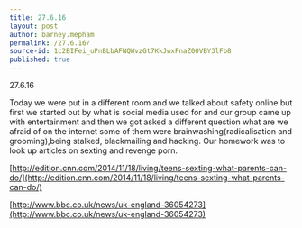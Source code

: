 ```yaml
---
title: 27.6.16
layout: post
author: barney.mepham
permalink: /27.6.16/
source-id: 1c2BIFei_uPnBLbAFNQWvzGt7KkJwxFnaZ00VBY3lFb8
published: true
---
```

27.6.16

Today we were put in a different room and we talked about safety online but first we started out by what is social media used for and our group came up with entertainment and then we got asked a different question what are we afraid of on the internet some of them were brainwashing(radicalisation and grooming),being stalked, blackmailing and hacking. Our homework was to look up articles on sexting and revenge porn.

[http://edition.cnn.com/2014/11/18/living/teens-sexting-what-parents-can-do/](http://edition.cnn.com/2014/11/18/living/teens-sexting-what-parents-can-do/)

[http://www.bbc.co.uk/news/uk-england-36054273](http://www.bbc.co.uk/news/uk-england-36054273)

